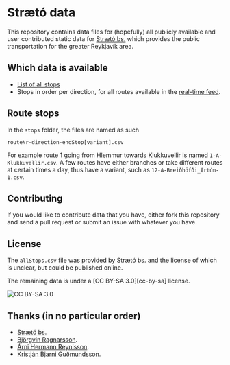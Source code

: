# Strætó data

This repository contains data files for (hopefully) all publicly available and user contributed static data for [Strætó bs.][straeto] which provides the public transportation for the greater Reykjavík area.

## Which data is available

- [List of all stops](https://github.com/gudmundur/straeto-data/blob/master/stops/allStops.csv)
- Stops in order per direction, for all routes available in the [real-time feed][realtimefeed].

## Route stops

In the `stops` folder, the files are named as such 

	routeNr-direction-endStop[variant].csv

For example route 1 going from Hlemmur towards Klukkuvellir is named `1-A-Klukkuvellir.csv`. A few routes have either branches or take different routes at certain times a day, thus have a variant, such as `12-A-Breiðhöfði_Ártún-1.csv`.

## Contributing

If you would like to contribute data that you have, either fork this repository and send a pull request or submit an issue with whatever you have.

## License

The `allStops.csv` file was provided by Strætó bs. and the license of which is unclear, but could be published online.

The remaining data is under a [CC BY-SA 3.0][cc-by-sa] license.

![CC BY-SA 3.0](http://i.creativecommons.org/l/by-sa/3.0/80x15.png)

## Thanks (in no particular order)

* [Strætó bs.][straeto]
* [Björgvin Ragnarsson](https://github.com/nifgraup).
* [Árni Hermann Reynisson](https://github.com/arnihr).
* [Kristján Bjarni Guðmundsson](https://market.android.com/details?id=is.taktu_straeto).

[straeto]: http://www.straeto.is
[realtimefeed]: http://www.straeto.is/rauntimakort/